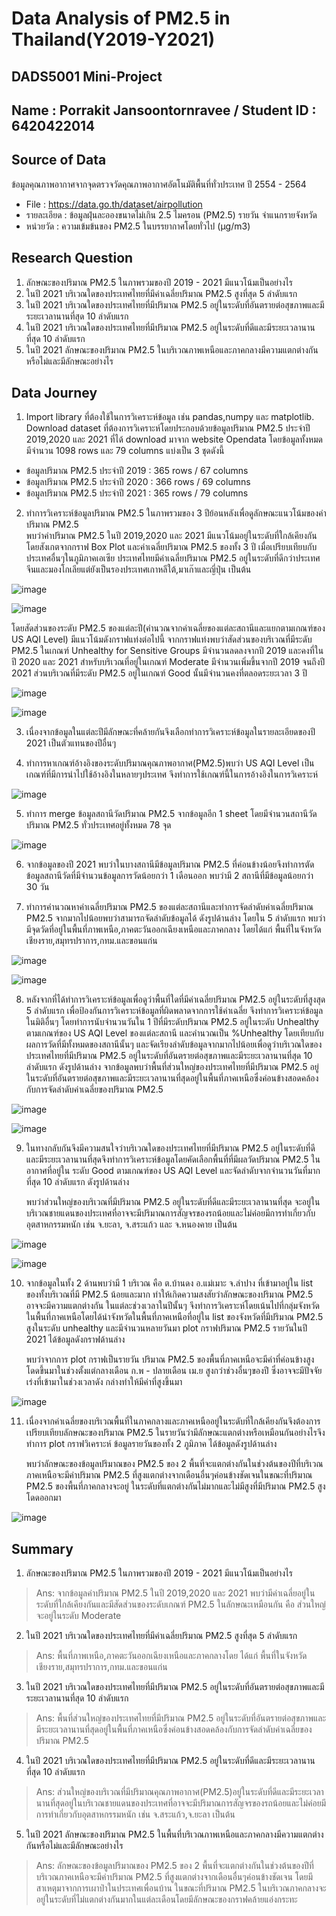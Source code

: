 # Data Analysis of PM2.5 in Thailand(Y2019-Y2021)
## DADS5001 Mini-Project
## Name : Porrakit Jansoontornravee  /  Student ID : 6420422014

## Source of Data 
ข้อมูลคุณภาพอากาศจากจุดตรวจวัดคุณภาพอากาศอัตโนมัติพื้นที่ทั่วประเทศ ปี 2554 - 2564
- File : https://data.go.th/dataset/airpollution
- รายละเอียด : ข้อมูลฝุ่นละอองขนาดไม่เกิน 2.5 ไมครอน (PM2.5) รายวัน จำแนกรายจังหวัด
- หน่วยวัด : ความเข้มข้นของ PM2.5 ในบรรยากาศโดยทั่วไป (µg/m3)

## Research Question
1. ลักษณะของปริมาณ PM2.5 ในภาพรวมของปี 2019 - 2021 มีแนวโน้มเป็นอย่างไร 
2. ในปี 2021 บริเวณใดของประเทศไทยที่มีค่าเฉลี่ยปริมาณ PM2.5 สูงที่สุด 5 ลำดับแรก 
3. ในปี 2021 บริเวณใดของประเทศไทยที่มีปริมาณ PM2.5 อยู่ในระดับที่อันตรายต่อสุขภาพและมีระยะเวลานานที่สุด 10 ลำดับแรก 
4. ในปี 2021 บริเวณใดของประเทศไทยที่มีปริมาณ PM2.5 อยู่ในระดับที่ดีและมีระยะเวลานานที่สุด 10 ลำดับแรก 
5. ในปี 2021 ลักษณะของปริมาณ PM2.5 ในบริเวณภาพเหนือและภาคกลางมีความแตกต่างกันหรือไม่และมีลักษณะอย่างไร

## Data Journey 
1. Import library ที่ต้องใช้ในการวิเคราะห์ข้อมูล เช่น pandas,numpy และ matplotlib. Download dataset ที่ต้องการวิเคราะห์โดยประกอบด้วยข้อมูลปริมาณ PM2.5 ประจำปี 2019,2020 และ 2021 ที่ได้ download มาจาก website Opendata โดยข้อมูลทั้งหมดมีจำนวน 1098 rows และ 79 columns แบ่งเป็น 3 ชุดดังนี้
- ข้อมูลปริมาณ PM2.5 ประจำปี 2019 : 365 rows / 67 columns
- ข้อมูลปริมาณ PM2.5 ประจำปี 2020 : 366 rows / 69 columns
- ข้อมูลปริมาณ PM2.5 ประจำปี 2021 : 365 rows / 79 columns

2. ทำการวิเคราะห์ข้อมูลปริมาณ PM2.5 ในภาพรวมของ 3 ปีย้อนหลังเพื่อดูลักษณะแนวโน้มของค่าปริมาณ PM2.5  
   พบว่าค่าปริมาณ PM2.5 ในปี 2019,2020 และ 2021 มีแนวโน้มอยู่ในระดับที่ใกล้เคียงกัน โดยสังเกตจากกราฟ Box Plot และค่าเฉลี่ยปริมาณ PM2.5 ของทั้ง 3 ปี เมื่อเปรียบเทียบกับประเทศอื่นๆในภูมิภาคเอเซีย        ประเทศไทยมีค่าเฉลี่ยปริมาณ PM2.5 อยู่ในระดับที่ดีกว่าประเทศจีนและมองโกเลียแต่ยังเป็นรองประเทศเกาหลีใต้,มาเก๊าและญี่ปุ่น เป็นต้น

![image](https://user-images.githubusercontent.com/91737677/195993535-d77fd87f-cc77-4cca-838e-3119330d8805.png)  


![image](https://user-images.githubusercontent.com/91737677/195993507-6fcef7b1-0fde-4957-942e-3f12b31682e6.png)

   โดยสัดส่วนของระดับ PM2.5 ของแต่ละปี(คำนวณจากค่าเฉลี่ยของแต่ละสถานีและแยกตามเกณฑ์ของ US AQI Level) มีแนวโน้มดังกราฟแท่งต่อไปนี้ จากกราฟแท่งพบว่าสัดส่วนของบริเวณที่มีระดับ PM2.5 ในเกณฑ์ Unhealthy for Sensitive Groups มีจำนวนลดลงจากปี 2019 และคงที่ในปี    2020 และ 2021 สำหรับบริเวณที่อยู่ในเกณฑ์ Moderate มีจำนวนเพิ่มขึ้นจากปี 2019 จนถึงปี 2021 ส่วนบริเวณที่มีระดับ PM2.5 อยู่ในเกณฑ์ Good นั้นมีจำนวนคงที่ตลอดระยะเวลา 3 ปี
   
![image](https://user-images.githubusercontent.com/91737677/196212747-c51f646c-c32e-4fbc-9f34-5946b78bdfe2.png)

![image](https://user-images.githubusercontent.com/91737677/196212891-2c042b99-c742-47fb-9891-8d48fd60bf6b.png)




3. เนื่องจากข้อมูลในแต่ละปีมีลักษณะที่คล้ายกันจึงเลือกทำการวิเคราะห์ข้อมูลในรายละเอียดของปี 2021 เป็นตัวแทนของปีอื่นๆ 

4. ทำการหาเกณฑ์อ้างอิงของระดับปริมาณคุณภาพอากาศ(PM2.5)พบว่า US AQI Level เป็นเกณฑ์ที่มีการนำไปใช้อ้างอิงในหลายๆประเทศ จึงทำการใช้เกณฑ์นี้ในการอ้างอิงในการวิเคราะห์

![image](https://user-images.githubusercontent.com/91737677/195874286-2b1b80f9-a0b9-451d-b96e-e7fb85e7c821.png)

5. ทำการ merge ข้อมูลสถานีวัดปริมาณ PM2.5 จากข้อมูลอีก 1 sheet โดยมีจำนวนสถานีวัดปริมาณ PM2.5 ทั่วประเทศอยู่ทั้งหมด 78 จุด

![image](https://user-images.githubusercontent.com/91737677/195875137-7f4aa45f-cb2d-4e1b-927d-15f7a960b252.png)

6. จากข้อมูลของปี 2021 พบว่าในบางสถานีมีข้อมูลปริมาณ PM2.5 ที่ค่อนข้างน้อยจึงทำการตัดข้อมูลสถานีวัดที่มีจำนวนข้อมูลการวัดน้อยกว่า 1 เดือนออก พบว่ามี 2 สถานีที่มีข้อมูลน้อยกว่า 30 วัน

7. ทำการคำนวณหาค่าเฉลี่ยปริมาณ PM2.5 ของแต่ละสถานีและทำการจัดลำดับค่าเฉลี่ยปริมาณ PM2.5 จากมากไปน้อยพบว่าสามารถจัดลำดับข้อมูลได้ ดังรูปด้านล่าง โดยใน 5 ลำดับแรก พบว่า
มีจุดวัดที่อยู่ในพื้นที่ภาพเหนือ,ภาคตะวันออกเฉียงเหนือและภาคกลาง โดยได้แก่ พื้นที่ในจังหวัด เชียงราย,สมุทรปราการ,กทม.และขอนแก่น

![image](https://user-images.githubusercontent.com/91737677/195879745-135096f6-6267-4e0a-b718-9db41a21fd41.png)

![image](https://user-images.githubusercontent.com/91737677/195879458-ee73df3b-e698-4f98-abe2-8f014e6864fa.png)

8. หลังจากที่ได้ทำการวิเคราะห์ข้อมูลเพื่อดูว่าพื้นที่ใดที่มีค่าเฉลี่ยปริมาณ PM2.5 อยู่ในระดับที่สูงสุด 5 ลำดับแรก เพื่อป้องกันการวิเคราะห์ข้อมูลที่ผิดพลาดจากการใช้ค่าเฉลี่ย จึงทำการวิเคราะห์ข้อมูลในมิติอื่นๆ
   โดยทำการนับจำนวนวันใน 1 ปีที่มีระดับปริมาณ PM2.5 อยู่ในระดับ Unhealthy ตามเกณฑ์ของ US AQI Level ของแต่ละสถานี และคำนวณเป็น %Unhealthy โดยเทียบกับผลการวัดที่มีทั้งหมดของสถานีนั้นๆ 
   และจัดเรียงลำดับข้อมูลจากมากไปน้อยเพื่อดูว่าบริเวณใดของประเทศไทยที่มีปริมาณ PM2.5 อยู่ในระดับที่อันตรายต่อสุขภาพและมีระยะเวลานานที่สุด 10 ลำดับแรก ดังรูปด้านล่าง
   จากข้อมูลพบว่าพื้นที่ส่วนใหญ่ของประเทศไทยที่มีปริมาณ PM2.5 อยู่ในระดับที่อันตรายต่อสุขภาพและมีระยะเวลานานที่สุดอยู่ในพื้นที่ภาคเหนือซึ่งค่อนข้างสอดคล้องกับการจัดลำดับค่าเฉลี่ยของปริมาณ PM2.5

![image](https://user-images.githubusercontent.com/91737677/195994535-cf7fe143-de0e-4f00-b4bb-3160ed8a5603.png)

![image](https://user-images.githubusercontent.com/91737677/196106997-e52cda2c-a224-4926-9072-de78f5b70efc.png)

9. ในทางกลับกันจึงมีความสนใจว่าบริเวณใดของประเทศไทยที่มีปริมาณ PM2.5 อยู่ในระดับที่ดีและมีระยะเวลานานที่สุดจึงทำการวิเคราะห์ข้อมูลโดยคัดเลือกพื้นที่ที่มีผลวัดปริมาณ PM2.5 ในอากาศที่อยู่ใน
   ระดับ Good ตามเกณฑ์ของ US AQI Level และจัดลำดับจากจำนวนวันที่มากที่สุด 10 ลำดับแรก ดังรูปด้านล่าง

   พบว่าส่วนใหญ่ของบริเวณที่มีปริมาณ PM2.5 อยู่ในระดับที่ดีและมีระยะเวลานานที่สุด จะอยู่ในบริเวณชายแดนของประเทศที่อาจจะมีปริมาณการสัญจรของรถน้อยและไม่ค่อยมีการทำเกี่ยวกับอุตสาหกรรมหนัก เช่น 
   จ.ยะลา, จ.สระแก้ว และ จ.หนองคาย เป็นต้น

![image](https://user-images.githubusercontent.com/91737677/195994550-7b37f9ab-eb0f-4a3c-b859-397c3b580e1c.png)

![image](https://user-images.githubusercontent.com/91737677/196106871-fec8f197-57f2-484e-aa9b-b8d9de16855a.png)

10. จากข้อมูลในทั้ง 2 ด้านพบว่ามี 1 บริเวณ คือ ต.บ้านดง อ.แม่เมาะ จ.ลำปาง ที่เข้ามาอยู่ใน list ของทั้งบริเวณที่มี PM2.5 น้อยและมาก ทำให้เกิดความสงสัยว่าลักษณะของปริมาณ PM2.5 อาจจะมีความแตกต่างกัน
    ในแต่ละช่วงเวลาในปีนั้นๆ จึงทำการวิเคราะห์โดยเน้นไปที่กลุ่มจังหวัดในพื้นที่ภาคเหนือโดยได้นำจังหวัดในพื้นที่ภาคเหนือที่อยู่ใน list ของจังหวัดที่มีปริมาณ PM2.5 สูงในระดับ unhealthy และมีจำนวนหลายวันมา         plot กราฟปริมาณ PM2.5 รายวันในปี 2021 ได้ข้อมูลดังกราฟด้านล่าง 

    พบว่าจากการ plot กราฟเป็นรายวัน ปริมาณ PM2.5 ของพื้นที่ภาคเหนือจะมีค่าที่ค่อนข้างสูงโดดขึ้นมาในช่วงตั้งแต่กลางเดือน ก.พ - ปลายเดือน เม.ย สูงกว่าช่วงอื่นๆของปี ซึ่งอาจจะมีปัจจัยเร่งที่เข้ามาในช่วงเวลาดัง     กล่างทำให้มีค่าที่สูงขึ้นมา

![image](https://user-images.githubusercontent.com/91737677/196109372-f0dcfa84-a3fe-4a51-9a6d-f6e67594d467.png)

11. เนื่องจากค่าเฉลี่ยของบริเวณพื้นที่ในภาคกลางและภาคเหนืออยู่ในระดับที่ใกล้เคียงกันจึงต้องการเปรียบเทียบลักษณะของปริมาณ PM2.5 ในรายวันว่ามีลักษณะแตกต่างหรือเหมือนกันอย่างไรจึงทำการ plot กราฟวิเคราะห์       ข้อมูลรายวันของทั้ง 2 ภูมิภาค ได้ข้อมูลดังรูปด้านล่าง 

    พบว่าลักษณะของข้อมูลปริมาณของ PM2.5 ของ 2 พื้นที่จะแตกต่างกันในช่วงต้นของปีที่บริเวณภาคเหนือจะมีค่าปริมาณ PM2.5 ที่สูงแตกต่างจากเดือนอื่นๆค่อนข้างชัดเจนในขณะที่ปริมาณ PM2.5 ของพื้นที่ภาคกลางจะอยู่     ในระดับที่แตกต่างกันไม่มากและไม่มีสูงที่มีปริมาณ PM2.5 สูงโดดออกมา

![image](https://user-images.githubusercontent.com/91737677/196109437-c16ce894-676b-41b6-8f69-e5e92e65f2b9.png)



## Summary
1. ลักษณะของปริมาณ PM2.5 ในภาพรวมของปี 2019 - 2021 มีแนวโน้มเป็นอย่างไร 
> Ans: จากข้อมูลค่าปริมาณ PM2.5 ในปี 2019,2020 และ 2021 พบว่ามีค่าเฉลี่ยอยู่ในระดับที่ใกล้เคียงกันและมีสัดส่วนของระดับเกณฑ์ PM2.5 ในลักษณะเหมือนกัน คือ ส่วนใหญ่จะอยู่ในระดับ Moderate

2. ในปี 2021 บริเวณใดของประเทศไทยที่มีค่าเฉลี่ยปริมาณ PM2.5 สูงที่สุด 5 ลำดับแรก  
> Ans: พื้นที่ภาพเหนือ,ภาคตะวันออกเฉียงเหนือและภาคกลางโดย ได้แก่ พื้นที่ในจังหวัด เชียงราย,สมุทรปราการ,กทม.และขอนแก่น

3. ในปี 2021 บริเวณใดของประเทศไทยที่มีปริมาณ PM2.5 อยู่ในระดับที่อันตรายต่อสุขภาพและมีระยะเวลานานที่สุด 10 ลำดับแรก 
> Ans: พื้นที่ส่วนใหญ่ของประเทศไทยที่มีปริมาณ PM2.5 อยู่ในระดับที่อันตรายต่อสุขภาพและมีระยะเวลานานที่สุดอยู่ในพื้นที่ภาคเหนือซึ่งค่อนข้างสอดคล้องกับการจัดลำดับค่าเฉลี่ยของปริมาณ PM2.5

4. ในปี 2021 บริเวณใดของประเทศไทยที่มีปริมาณ PM2.5 อยู่ในระดับที่ดีและมีระยะเวลานานที่สุด 10 ลำดับแรก 
> Ans: ส่วนใหญ่ของบริเวณที่มีปริมาณคุณภาพอากาศ(PM2.5)อยู่ในระดับที่ดีและมีระยะเวลานานที่สุดอยู่ในบริเวณชายแดนของประเทศที่อาจจะมีปริมาณการสัญจรของรถน้อยและไม่ค่อยมีการทำเกี่ยวกับอุตสาหกรรมหนัก เช่น 
       จ.สระแก้ว,จ.ยะลา เป็นต้น

5. ในปี 2021 ลักษณะของปริมาณ PM2.5 ในพื้นที่บริเวณภาพเหนือและภาคกลางมีความแตกต่างกันหรือไม่และมีลักษณะอย่างไร
> Ans: ลักษณะของข้อมูลปริมาณของ PM2.5 ของ 2 พื้นที่จะแตกต่างกันในช่วงต้นของปีที่บริเวณภาคเหนือจะมีค่าปริมาณ PM2.5 ที่สูงแตกต่างจากเดือนอื่นๆค่อนข้างชัดเจน โดยมีสาเหตุมาจากการเผาป่าในประเทศเพื่อนบ้าน        ในขณะที่ปริมาณ PM2.5 ในบริเวณภาคกลางจะอยู่ในระดับที่ไม่แตกต่างกันมากในแต่ละเดือนโดยมีลักษณะของกราฟคล้ายแอ่งกระทะ





